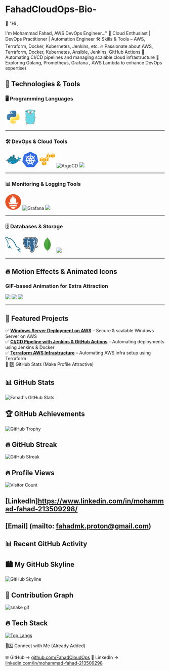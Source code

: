 # FahadCloudOps-Bio-


👋 "Hi  ,
 
I'm Mohammad Fahad, AWS DevOps Engineer..."
🔹 Cloud Enthusiast | DevOps Practitioner | Automation Engineer
🛠 Skills & Tools – AWS, Terraform, Docker, Kubernetes, Jenkins, etc.
🔥  Passionate about AWS, Terraform, Docker, Kubernetes, Ansible, Jenkins, GitHub Actions
🔹 Automating CI/CD pipelines and managing scalable cloud infrastructure
🔹 Exploring Golang, Prometheus, Grafana , AWS Lambda to enhance DevOps expertise)

## 🚀 Technologies & Tools  

### **🖥️ Programming Languages**  
<p align="left">
  <img src="https://raw.githubusercontent.com/devicons/devicon/master/icons/python/python-original.svg" alt="Python" width="50" height="50"/>
  <img src="https://raw.githubusercontent.com/devicons/devicon/master/icons/go/go-original.svg" alt="Golang" width="50" height="50"/>
</p>

---

### **🛠 DevOps & Cloud Tools**  
<p align="left">
  <img src="https://raw.githubusercontent.com/devicons/devicon/master/icons/docker/docker-original.svg" alt="Docker" width="50" height="50"/>
  <img src="https://raw.githubusercontent.com/devicons/devicon/master/icons/kubernetes/kubernetes-plain.svg" alt="Kubernetes" width="50" height="50"/>
  <img src="https://raw.githubusercontent.com/devicons/devicon/master/icons/amazonwebservices/amazonwebservices-original.svg" alt="AWS" width="50" height="50"/>
  <img src="https://upload.wikimedia.org/wikipedia/commons/3/39/Argo-logo.png" alt="ArgoCD" width="50" height="50"/>
  <img src="https://img.shields.io/badge/Terraform-IaC-purple?style=for-the-badge&logo=terraform&logoColor=white" />
</p>

---

### **📊 Monitoring & Logging Tools**  
<p align="left">
  <img src="https://raw.githubusercontent.com/devicons/devicon/master/icons/prometheus/prometheus-original.svg" alt="Prometheus" width="50" height="50"/>
  <img src="https://upload.wikimedia.org/wikipedia/commons/3/38/Grafana_logo.svg" alt="Grafana" width="50" height="50"/>
  <img src="https://img.shields.io/badge/ELK%20Stack-Logging-orange?style=for-the-badge&logo=elasticstack&logoColor=white" />
</p>

---

### **🗄️ Databases & Storage**  
<p align="left">
  <img src="https://raw.githubusercontent.com/devicons/devicon/master/icons/mysql/mysql-original.svg" alt="MySQL" width="50" height="50"/>
  <img src="https://raw.githubusercontent.com/devicons/devicon/master/icons/postgresql/postgresql-original.svg" alt="PostgreSQL" width="50" height="50"/>
  <img src="https://raw.githubusercontent.com/devicons/devicon/master/icons/mongodb/mongodb-original.svg" alt="MongoDB" width="50" height="50"/>
  <img src="https://img.shields.io/badge/S3-Cloud%20Storage-yellow?style=for-the-badge&logo=amazons3&logoColor=white" />
</p>

---

## **🔥 Motion Effects & Animated Icons**
### **GIF-based Animation for Extra Attraction**
<p align="left">
  <img src="https://i.giphy.com/media/3o7TKU8RvQuomFfUUU/giphy.gif" width="50"/>
  <img src="https://i.giphy.com/media/j0HjChGV0J44KrrlGv/giphy.gif" width="50"/>
  <img src="https://i.giphy.com/media/XwPhZjmwB3ANqlQ3Fi/giphy.gif" width="50"/>
</p>

---




## 🚀 Featured Projects  
✅ **[Windows Server Deployment on AWS](https://github.com/FahadCloudOps/Windows-Server-Host)** – Secure & scalable Windows Server on AWS  
✅ **[CI/CD Pipeline with Jenkins & GitHub Actions](https://github.com/FahadCloudOps/CI-CD-Pipeline)** – Automating deployments using Jenkins & Docker  
✅ **[Terraform AWS Infrastructure](https://github.com/FahadCloudOps/Terraform-AWS)** – Automating AWS infra setup using Terraform  
🔹 3️⃣ GitHub Stats (Make Profile Attractive)



## 📊 GitHub Stats  
![Fahad's GitHub Stats](https://github-readme-stats.vercel.app/api?username=FahadCloudOps&show_icons=true&theme=radical)  

## 🏆 GitHub Achievements  
![GitHub Trophy](https://github-profile-trophy.vercel.app/?username=FahadCloudOps&theme=onedark&no-frame=true&margin-w=10)

## 🔥 GitHub Streak  
![GitHub Streak](https://github-readme-streak-stats.herokuapp.com/?user=FahadCloudOps&theme=dark&hide_border=true)

## 🔥 Profile Views  
![Visitor Count](https://komarev.com/ghpvc/?username=FahadCloudOps&color=blue&style=flat-square)

## [LinkedIn]https://www.linkedin.com/in/mohammad-fahad-213509298/
## [Email] (mailto: fahadmk.proton@gmail.com)

## 📊 Recent GitHub Activity  
<!--START_SECTION:activity-->
<!--END_SECTION:activity-->


## 🏙️ My GitHub Skyline  
![GitHub Skyline](https://github.com/FahadCloudOps/FahadCloudOps/blob/main/skyline.png)

  
## 🐍 Contribution Graph  
![snake gif](https://raw.githubusercontent.com/FahadCloudOps/FahadCloudOps/output/github-contribution-grid-snake.svg)




## 🔥 Tech Stack  
[![Top Langs](https://github-readme-stats.vercel.app/api/top-langs/?username=FahadCloudOps&layout=compact&theme=tokyonight)](https://github.com/anuraghazra/github-readme-stats)


🔹5️⃣ Connect with Me (Already Added)

🌐 GitHub → [github.com/FahadCloudOps](https://github.com/FahadCloudOps)
🔗 LinkedIn → [linkedin.com/in/mohammad-fahad-213509298](https://linkedin.com/in/mohammad-fahad-213509298/)

